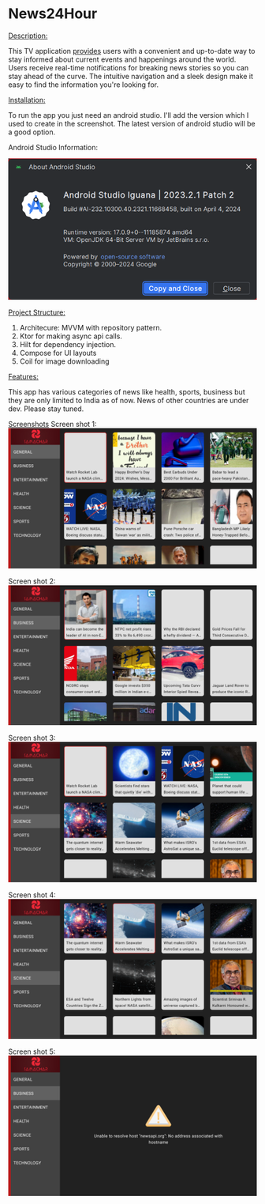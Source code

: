 # News24Hour

<u>Description:</u>

This TV application <u>provides</u> users with a convenient and up-to-date way to stay informed about current events and happenings around the world. Users receive real-time notifications for breaking news stories so you can stay ahead of the curve. The intuitive navigation and a sleek design make it easy to find the information you're looking for.

<u>Installation:</u>

To run the app you just need an android studio. I'll add the version which I used to create in the screenshot. The latest version of android studio will be a good option.

Android Studio Information:

![Android Studio Info](screenshots/android_studio.png)


<u>Project Structure:</u>
1. Architecure: MVVM with repository pattern.
2. Ktor for making async api calls.
3. Hilt for dependency injection.
4. Compose for UI layouts
5. Coil for image downloading


<u>Features:</u>

This app has various categories of news like health, sports, business but they are only limited to India as of now. News of other countries are under dev. Please stay tuned.

<u>Screenshots</u>
Screen shot 1:
![ScreenShot1](screenshots/2.png)

Screen shot 2:
![ScreenShot2](screenshots/3.png)

Screen shot 3:
![ScreenShot3](screenshots/4.png)

Screen shot 4:
![ScreenShot4](screenshots/5.png)

Screen shot 5:
![Error Screen](screenshots/1.png)

